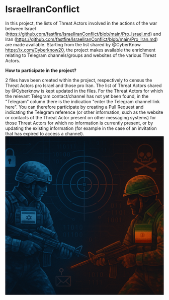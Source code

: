 # IsraelIranConflict
In this project, the lists of Threat Actors involved in the actions of the war between Israel (https://github.com/fastfire/IsraelIranConflict/blob/main/Pro_Israel.md) and Iran (https://github.com/fastfire/IsraelIranConflict/blob/main/Pro_Iran.md) are made available. Starting from the list shared by @CyberKnow https://x.com/Cyberknow20, the project makes available the enrichment relating to Telegram channels/groups and websites of the various Threat Actors.

**How to participate in the project?**

2 files have been created within the project, respectively to census the Threat Actors pro Israel and those pro Iran. The list of Threat Actors shared by @Cyberknow is kept updated in the files. For the Threat Actors for which the relevant Telegram contact/channel has not yet been found, in the "Telegram" column there is the indication "enter the Telegram channel link here". You can therefore participate by creating a Pull Request and indicating the Telegram reference (or other information, such as the website or contacts of the Threat Actor present on other messaging systems) for those Threat Actors for which no information is currently present, or by updating the existing information (for example in the case of an invitation that has expired to access a channel).
![alt text](israeliran.png)
